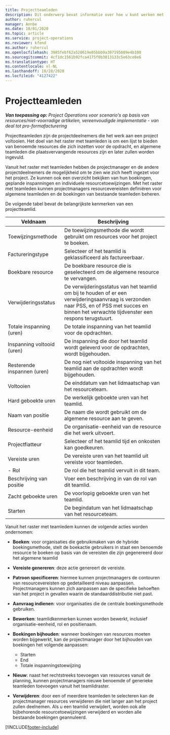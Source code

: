 ```yaml
---
title: Projectteamleden
description: Dit onderwerp bevat informatie over hoe u kunt werken met informatie, attributen en planning van projectteamleden.
author: ruhercul
manager: Annbe
ms.date: 10/01/2020
ms.topic: article
ms.service: project-operations
ms.reviewer: kfend
ms.author: ruhercul
ms.openlocfilehash: 3985febf62a520619e05bbb9a307195009e4b100
ms.sourcegitcommit: 4cf1dc1561b92fca4175f0b3813133c5e63ce8e6
ms.translationtype: HT
ms.contentlocale: nl-NL
ms.lasthandoff: 10/28/2020
ms.locfileid: "4127422"
---
```

# <a name="project-team-members"></a>Projectteamleden

_**Van toepassing op:** Project Operations voor scenario's op basis van resources/niet-voorradige artikelen, vereenvoudigde implementatie - van deal tot pro-formafacturering_

Projectteamleden zijn de projectdeelnemers die het werk aan een project voltooien. Het doel van het raster met teamleden is om een lijst te bieden van benoemde resources die zich inzetten voor de opdracht, en algemene teamleden die plaatsvervangende resources zijn en later zullen worden ingevuld.

Vanuit het raster met teamleden hebben de projectmanager en de andere projectdeelnemers de mogelijkheid om te zien wie zich heeft ingezet voor het project. Ze kunnen ook een overzicht bekijken van hun boekingen, geplande inspanningen en individuele resourcetoewijzingen. Met het raster met teamleden kunnen projectmanagers resourcevereisten definiëren voor algemene teamleden en de boekingen van bestaande teamleden beheren.

De volgende tabel bevat de belangrijkste kenmerken van een projectteamlid.

| Veldnaam          | Beschrijving                                                                                                                                                                  |
|--------------------------|-----------------------------------------------------------------------------------------------------------------------------------------------------------------------------------|
| Toewijzingsmethode        | De toewijzingsmethode die wordt gebruikt om resources voor het project te boeken.                                                                         |
| Factureringstype             | Selecteer of het teamlid is geklassificeerd als factureerbaar.                                                                                                                                       |
| Boekbare resource        | De boekbare resource die is geselecteerd om de algemene resource te vervangen.                                                                                                                   |
| Verwijderingsstatus            | De verwijderingsstatus van het teamlid om bij te houden of er een verwijderingsaanvraag is verzonden naar PSS, en of PSS met succes en binnen het verwachte tijdvenster een respons terugstuurt. |
| Totale inspanning (uren)     | De totale inspanning van het teamlid voor de opdrachten.                                                                                                                         |
| Inspanning voltooid (uren) | De inspanning die door het teamlid wordt geleverd voor de opdrachten, wordt bijgehouden.                                                                                           |
| Resterende inspannen (uren) | De nog niet voltooide inspanning van het teamlid aan de opdrachten wordt bijgehouden.                                                                                    |
| Voltooien                   | De einddatum van het lidmaatschap van het resourceteam.                                                                                                                                            |
| Hard geboekte uren        | De werkelijk geboekte uren van het teamlid.                                                                                                                                                                |
| Naam van positie            | De naam die wordt gebruikt om de algemene resource aan te geven.                                                                                                                                   |
| Resource-eenheid          | De organisatie-eenheid van de resource die het werk uitvoert.                                                                                                                      |
| Projectfiatteur         | Selecteer of het teamlid tijd en onkosten kan goedkeuren.                                                                                                                     |
| Vereiste uren           | De vereiste uren van het teamlid uit vereiste voor teamleden.                                                                                                                       |
| - Rol                     | De rol die het teamlid vervult in dit team.                                                                                                                                |
| Beschrijving van positie     | Voer een beschrijving in van de rol van dit teamlid.                                                                                                                             |
| Zacht geboekte uren        | De voorlopig geboekte uren van het teamlid.                                                                                                                                                                 |
| Starten                    | De begindatum van het lidmaatschap van het resourceteam.                                                                                                                                          |

Vanuit het raster met teamledem kunnen de volgende acties worden ondernomen:

- **Boeken**: voor organisaties die gebruikmaken van de hybride boekingsmethode, stelt de boekactie gebruikers in staat een benoemde resource te boeken op basis van de vereisten die zijn gegenereerd door het algemene teamlid
- **Vereiste genereren**: deze actie genereert de vereiste.
- **Patroon specificeren**: hiermee kunnen projectmanagers de contouren van resourcevereisten op gedetailleerd niveau aanpassen. Projectmanagers kunnen zich aanpassen aan de specifieke behoeften van het project in gevallen waarin de standaarddistributie niet past.
- **Aanvraag indienen**: voor organisaties die de centrale boekingsmethode gebruiken.
- **Bewerken**: teamlidkenmerken kunnen worden bewerkt, inclusief organisatie-eenheid, rol en positienaam.
- **Boekingen bijhouden**: wanneer boekingen van resources moeten worden bijgewerkt, kan de projectmanager door het bijhouden van boekingen het volgende aanpassen:

    - Starten
    - End
    - Totale inspanningstoewijzing

- **Nieuw**: naast het rechtstreeks toevoegen van resources vanuit de planning, kunnen projectmanagers nieuwe benoemde of generieke teamleden toevoegen vanuit het teamlidraster.
- **Verwijderen**: door een of meerdere teamleden te selecteren kan de projectmanager resources verwijderen die niet langer aan het project zullen deelnemen. Als u een teamlid verwijdert, worden ook alle bijbehorende resourcetoewijzingen verwijderd en worden alle bestaande boekingen geannuleerd.


[!INCLUDE[footer-include](../includes/footer-banner.md)]